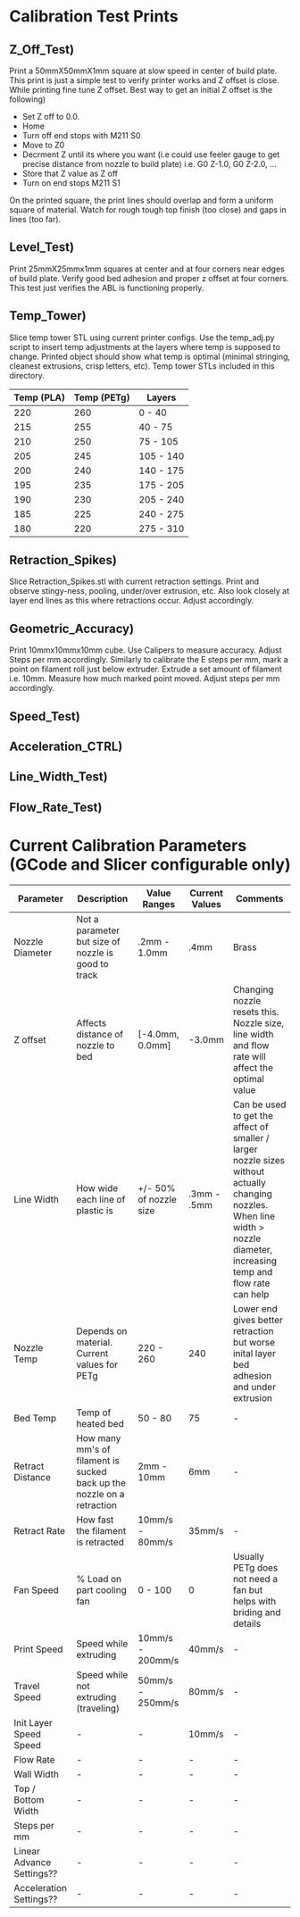 # Calibration Test Prints
## Z_Off_Test)
Print a 50mmX50mmX1mm square at slow speed in center of build plate. This print is just a simple test to verify printer works and Z offset is close. While printing fine tune Z offset. Best way to get an initial Z offset is the following)
* Set Z off to 0.0.
* Home
* Turn off end stops with M211 S0
* Move to Z0
* Decrment Z until its where you want (i.e could use feeler gauge to get precise distance from nozzle to build plate) i.e. G0 Z-1.0, G0 Z-2.0, ...
* Store that Z value as Z off
* Turn on end stops M211 S1

On the printed square, the print lines should overlap and form a uniform square of material. Watch for rough tough top finish (too close) and gaps in lines (too far).

## Level_Test)
Print 25mmX25mmx1mm squares at center and at four corners near edges of build plate. Verify good bed adhesion and proper z offset at four corners. This test just verifies the ABL is functioning properly.

## Temp_Tower)
Slice temp tower STL using current printer configs. Use the temp_adj.py script to insert temp adjustments at the layers where temp is supposed to change. Printed object should show what temp is optimal (minimal stringing, cleanest extrusions, crisp letters, etc). Temp tower STLs included in this directory.

| Temp (PLA) | Temp (PETg) | Layers |
| --- | --- | ---
| 220 | 260 | 0 - 40 |
| 215 | 255 | 40 - 75 |
| 210 | 250 | 75 - 105 |
| 205 | 245 | 105 - 140 |
| 200 | 240| 140 - 175 |
| 195 | 235 | 175 - 205 |
| 190 | 230 | 205 - 240 | 
| 185 | 225 | 240 - 275 |
| 180 | 220| 275 - 310 |

##  Retraction_Spikes)
Slice Retraction_Spikes.stl with current retraction settings. Print and observe stingy-ness, pooling, under/over extrusion, etc. Also look closely at layer end lines as this where retractions occur. Adjust accordingly. 

##  Geometric_Accuracy) 
Print 10mmx10mmx10mm cube. Use Calipers to measure accuracy. Adjust Steps per mm accordingly. Similarly to calibrate the E steps per mm, mark a point on filament roll just below extruder. Extrude a set amount of filament i.e. 10mm. Measure how much marked point moved. Adjust steps per mm accordingly.

## Speed_Test) 
## Acceleration_CTRL) 
## Line_Width_Test)
## Flow_Rate_Test) 

# Current Calibration Parameters (GCode and Slicer configurable only)
| Parameter | Description | Value Ranges | Current Values | Comments |
| --- | --- | --- | --- | --- |
| Nozzle Diameter | Not a parameter but size of nozzle is good to track | .2mm - 1.0mm | .4mm | Brass |
| Z offset | Affects distance of nozzle to bed | [-4.0mm, 0.0mm] | -3.0mm | Changing nozzle resets this. Nozzle size, line width and flow rate will affect the optimal value |
| Line Width | How wide each line of plastic is | +/- 50% of nozzle size | .3mm - .5mm | Can be used to get the affect of smaller / larger nozzle sizes without actually changing nozzles. When line width > nozzle diameter, increasing temp and flow rate can help |
| Nozzle Temp | Depends on material. Current values for PETg | 220 - 260 | 240 | Lower end gives better retraction but worse inital layer bed adhesion and under extrusion |
| Bed Temp | Temp of heated bed | 50 - 80 | 75 | - | 
| Retract Distance | How many mm's of filament is sucked back up the nozzle on a retraction | 2mm - 10mm | 6mm | - |
| Retract Rate | How fast the filament is retracted | 10mm/s - 80mm/s | 35mm/s | - |
| Fan Speed | % Load on part cooling fan | 0 - 100 | 0 | Usually PETg does not need a fan but helps with briding and details |
| Print Speed | Speed while extruding | 10mm/s - 200mm/s | 40mm/s | - |
| Travel Speed | Speed while not extruding (traveling) | 50mm/s - 250mm/s | 80mm/s | - |
| Init Layer Speed Speed | - | - | 10mm/s | - |
| Flow Rate | - | - | - | - |
| Wall Width | - | - | - | - |
| Top / Bottom Width | - | - | - | - |
| Steps per mm | - | - | - | - |
| Linear Advance Settings?? | - | - | - | - | 
| Acceleration Settings?? | - | - | - | - |
